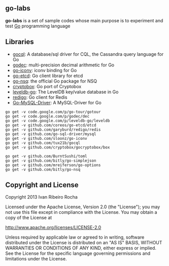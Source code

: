 go-labs
-----------

**go-labs**  is a set of sample codes whose main purpose is to experiment and test [Go] programming language

Libraries
-----------

* [gocql]: A database/sql driver for CQL, the Cassandra query language for Go
* [godec]: multi-precision decimal arithmetic for Go
* [go-iconv]: iconv binding for Go
* [go-etcd]: Go client library for etcd
* [go-nsq]: the official Go package for NSQ
* [cryptobox]: Go port of Cryptobox
* [leveldb-go]: The LevelDB key/value database in Go
* [redigo]: Go client for Redis
* [Go-MySQL-Driver]: A MySQL-Driver for Go

```shell
go get -v code.google.com/p/go-tour/gotour
go get -v code.google.com/p/godec/dec
go get -v code.google.com/p/leveldb-go/leveldb 
go get -v github.com/coreos/go-etcd/etcd
go get -v github.com/garyburd/redigo/redis
go get -v github.com/go-sql-driver/mysql
go get -v github.com/sloonz/go-iconv
go get -v github.com/tux21b/gocql
go get -v github.com/cryptobox/gocryptobox/box
```

```shell
go get -v github.com/BurntSushi/toml
go get -v github.com/bitly/go-simplejson
go get -v github.com/mreiferson/go-options
go get -v github.com/bitly/go-nsq
```

Copyright and License
---------------------
Copyright 2013 Ivan Ribeiro Rocha

Licensed under the Apache License, Version 2.0 (the "License");
you may not use this file except in compliance with the License.
You may obtain a copy of the License at

   http://www.apache.org/licenses/LICENSE-2.0

Unless required by applicable law or agreed to in writing, software
distributed under the License is distributed on an "AS IS" BASIS,
WITHOUT WARRANTIES OR CONDITIONS OF ANY KIND, either express or implied.
See the License for the specific language governing permissions and
limitations under the License.

[Go]: http://golang.org/
[pipe]: http://labix.org/pipe
[Go-MySQL-Driver]: https://github.com/go-sql-driver/mysql
[gocql]: https://github.com/tux21b/gocql
[godec]: http://code.google.com/p/godec
[go-etcd]: https://github.com/coreos/go-etcd
[redigo]: https://github.com/garyburd/redigo
[go-iconv]: https://github.com/sloonz/go-iconv
[cryptobox]: https://github.com/cryptobox/gocryptobox
[leveldb-go]: http://code.google.com/p/leveldb-go
[go-nsq]: https://github.com/bitly/go-nsq
